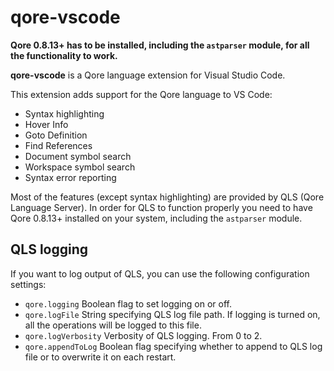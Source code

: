 # qore-vscode

**Qore 0.8.13+ has to be installed, including the `astparser` module, for all the functionality to work.**

**qore-vscode** is a Qore language extension for Visual Studio Code. 

This extension adds support for the Qore language to VS Code:

- Syntax highlighting
- Hover Info
- Goto Definition
- Find References
- Document symbol search
- Workspace symbol search
- Syntax error reporting

Most of the features (except syntax highlighting) are provided by QLS (Qore Language Server). In order for QLS to function properly you need to have Qore 0.8.13+ installed on your system, including the `astparser` module.

## QLS logging

If you want to log output of QLS, you can use the following configuration settings:

- `qore.logging` Boolean flag to set logging on or off.
- `qore.logFile` String specifying QLS log file path. If logging is turned on, all the operations will be logged to this file.
- `qore.logVerbosity` Verbosity of QLS logging. From 0 to 2.
- `qore.appendToLog` Boolean flag specifying whether to append to QLS log file or to overwrite it on each restart.